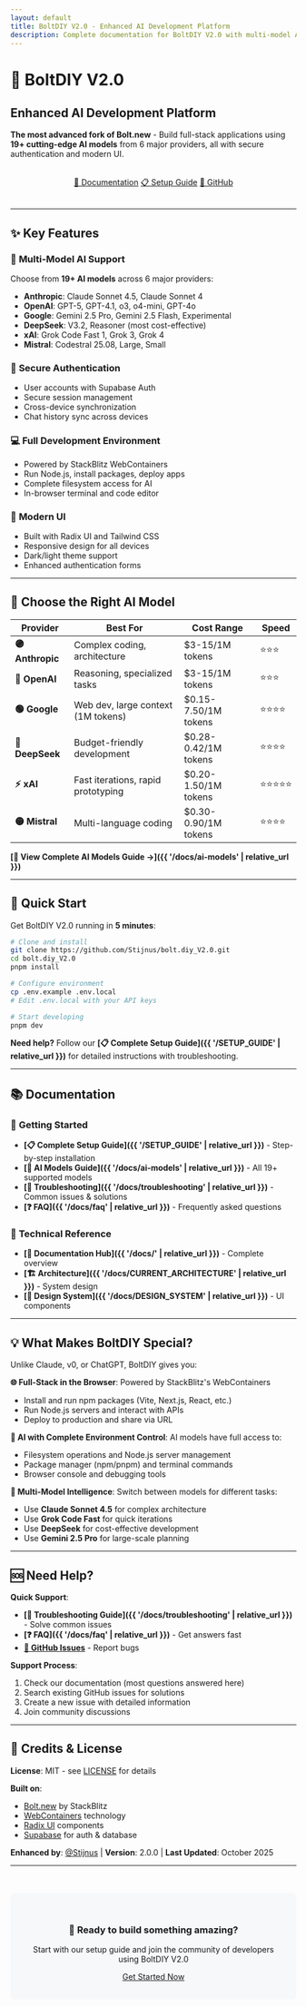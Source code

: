 ```yaml
---
layout: default
title: BoltDIY V2.0 - Enhanced AI Development Platform
description: Complete documentation for BoltDIY V2.0 with multi-model AI support, authentication, and modern UI
---
```


# 🚀 BoltDIY V2.0
## Enhanced AI Development Platform

**The most advanced fork of Bolt.new** - Build full-stack applications using **19+ cutting-edge AI models** from 6 major providers, all with secure authentication and modern UI.

<div class="hero-buttons" style="text-align: center; margin: 2rem 0;">
  <a href="{{ '/docs/' | relative_url }}" class="btn btn-primary">📖 Documentation</a>
  <a href="{{ '/SETUP_GUIDE' | relative_url }}" class="btn btn-secondary">📋 Setup Guide</a>
  <a href="https://github.com/Stijnus/bolt.diy_V2.0" class="btn btn-secondary">🔗 GitHub</a>
</div>

---

## ✨ Key Features

### 🤖 **Multi-Model AI Support**
Choose from **19+ AI models** across 6 major providers:
- **Anthropic**: Claude Sonnet 4.5, Claude Sonnet 4
- **OpenAI**: GPT-5, GPT-4.1, o3, o4-mini, GPT-4o
- **Google**: Gemini 2.5 Pro, Gemini 2.5 Flash, Experimental
- **DeepSeek**: V3.2, Reasoner (most cost-effective)
- **xAI**: Grok Code Fast 1, Grok 3, Grok 4
- **Mistral**: Codestral 25.08, Large, Small

### 🔐 **Secure Authentication**
- User accounts with Supabase Auth
- Secure session management
- Cross-device synchronization
- Chat history sync across devices

### 💻 **Full Development Environment**
- Powered by StackBlitz WebContainers
- Run Node.js, install packages, deploy apps
- Complete filesystem access for AI
- In-browser terminal and code editor

### 🎨 **Modern UI**
- Built with Radix UI and Tailwind CSS
- Responsive design for all devices
- Dark/light theme support
- Enhanced authentication forms

---

## 🎯 Choose the Right AI Model

| Provider | Best For | Cost Range | Speed |
|----------|----------|------------|-------|
| **🟣 Anthropic** | Complex coding, architecture | $3-15/1M tokens | ⭐⭐⭐ |
| **🔵 OpenAI** | Reasoning, specialized tasks | $3-15/1M tokens | ⭐⭐⭐ |
| **🟢 Google** | Web dev, large context (1M tokens) | $0.15-7.50/1M tokens | ⭐⭐⭐⭐ |
| **🔴 DeepSeek** | Budget-friendly development | $0.28-0.42/1M tokens | ⭐⭐⭐⭐ |
| **⚡ xAI** | Fast iterations, rapid prototyping | $0.20-1.50/1M tokens | ⭐⭐⭐⭐⭐ |
| **🟡 Mistral** | Multi-language coding | $0.30-0.90/1M tokens | ⭐⭐⭐⭐ |

**[🤖 View Complete AI Models Guide →]({{ '/docs/ai-models' | relative_url }})**

---

## 🚀 Quick Start

Get BoltDIY V2.0 running in **5 minutes**:

```bash
# Clone and install
git clone https://github.com/Stijnus/bolt.diy_V2.0.git
cd bolt.diy_V2.0
pnpm install

# Configure environment
cp .env.example .env.local
# Edit .env.local with your API keys

# Start developing
pnpm dev
```

**Need help?** Follow our **[📋 Complete Setup Guide]({{ '/SETUP_GUIDE' | relative_url }})** for detailed instructions with troubleshooting.

---

## 📚 Documentation

### 🏁 **Getting Started**
- **[📋 Complete Setup Guide]({{ '/SETUP_GUIDE' | relative_url }})** - Step-by-step installation
- **[🤖 AI Models Guide]({{ '/docs/ai-models' | relative_url }})** - All 19+ supported models
- **[🐛 Troubleshooting]({{ '/docs/troubleshooting' | relative_url }})** - Common issues & solutions
- **[❓ FAQ]({{ '/docs/faq' | relative_url }})** - Frequently asked questions

### 🔧 **Technical Reference**
- **[📖 Documentation Hub]({{ '/docs/' | relative_url }})** - Complete overview
- **[🏗️ Architecture]({{ '/docs/CURRENT_ARCHITECTURE' | relative_url }})** - System design
- **[🎨 Design System]({{ '/docs/DESIGN_SYSTEM' | relative_url }})** - UI components

---

## 💡 What Makes BoltDIY Special?

Unlike Claude, v0, or ChatGPT, BoltDIY gives you:

**🌐 Full-Stack in the Browser**: Powered by StackBlitz's WebContainers
- Install and run npm packages (Vite, Next.js, React, etc.)
- Run Node.js servers and interact with APIs  
- Deploy to production and share via URL

**🧠 AI with Complete Environment Control**: AI models have full access to:
- Filesystem operations and Node.js server management
- Package manager (npm/pnpm) and terminal commands
- Browser console and debugging tools

**🔀 Multi-Model Intelligence**: Switch between models for different tasks:
- Use **Claude Sonnet 4.5** for complex architecture
- Use **Grok Code Fast** for quick iterations  
- Use **DeepSeek** for cost-effective development
- Use **Gemini 2.5 Pro** for large-scale planning

---

## 🆘 Need Help?

**Quick Support**:
- **[🐛 Troubleshooting Guide]({{ '/docs/troubleshooting' | relative_url }})** - Solve common issues
- **[❓ FAQ]({{ '/docs/faq' | relative_url }})** - Get answers fast
- **[💬 GitHub Issues](https://github.com/Stijnus/bolt.diy_V2.0/issues)** - Report bugs

**Support Process**:
1. Check our documentation (most questions answered here)
2. Search existing GitHub issues for solutions
3. Create a new issue with detailed information
4. Join community discussions

---

## 📄 Credits & License

**License**: MIT - see [LICENSE](https://github.com/Stijnus/bolt.diy_V2.0/blob/main/LICENSE) for details

**Built on**:
- [Bolt.new](https://bolt.new) by StackBlitz
- [WebContainers](https://webcontainers.io) technology
- [Radix UI](https://www.radix-ui.com) components
- [Supabase](https://supabase.com) for auth & database

**Enhanced by**: [@Stijnus](https://github.com/Stijnus) | **Version**: 2.0.0 | **Last Updated**: October 2025

---

<div style="text-align: center; margin: 3rem 0; padding: 2rem; background-color: #f6f8fa; border-radius: 0.5rem;">
  <h3>🎉 Ready to build something amazing?</h3>
  <p>Start with our setup guide and join the community of developers using BoltDIY V2.0</p>
  <a href="{{ '/SETUP_GUIDE' | relative_url }}" class="btn btn-primary">Get Started Now</a>
</div>